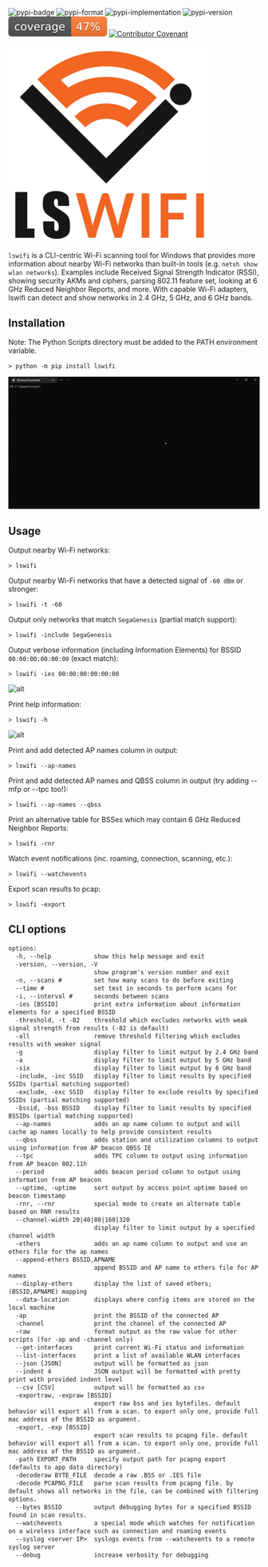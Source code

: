 ![pypi-badge](https://img.shields.io/pypi/v/lswifi) ![pypi-format](https://img.shields.io/pypi/format/lswifi) ![pypi-implementation](https://img.shields.io/pypi/implementation/lswifi) ![pypi-version](https://img.shields.io/pypi/pyversions/lswifi) ![coverage-badge](https://raw.githubusercontent.com/joshschmelzle/lswifi/main/coverage.svg) [![Contributor Covenant](https://img.shields.io/badge/Contributor%20Covenant-2.1-4baaaa.svg)](https://github.com/joshschmelzle/lswifi/blob/main/CODE_OF_CONDUCT.md)

<img src="https://raw.githubusercontent.com/joshschmelzle/lswifi/main/docs/lswifi_orange_crop.png" width="400">

`lswifi` is a CLI-centric Wi-Fi scanning tool for Windows that provides more information about nearby Wi-Fi networks than built-in tools (e.g. `netsh show wlan networks`). Examples include Received Signal Strength Indicator (RSSI), showing security AKMs and ciphers, parsing 802.11 feature set, looking at 6 GHz Reduced Neighbor Reports, and more. With capable Wi-Fi adapters, lswifi can detect and show networks in 2.4 GHz, 5 GHz, and 6 GHz bands.

Installation
------------

Note: The Python Scripts directory must be added to the PATH environment variable.

``` {.sourceCode .bash}
> python -m pip install lswifi
```

![alt](https://raw.githubusercontent.com/joshschmelzle/lswifi/main/docs/pip_install.gif "animation showing install of lswifi")

Usage
-----

Output nearby Wi-Fi networks:

``` {.sourceCode .bash}
> lswifi
```

Output nearby Wi-Fi networks that have a detected signal of `-60 dBm` or stronger:

``` {.sourceCode .bash}
> lswifi -t -60
```

Output only networks that match `SegaGenesis` (partial match support):

``` {.sourceCode .bash}
> lswifi -include SegaGenesis
```

Output verbose information (including Information Elements) for BSSID `00:00:00:00:00:00` (exact match):

``` {.sourceCode .bash}
> lswifi -ies 00:00:00:00:00:00
```

![alt](https://raw.githubusercontent.com/joshschmelzle/lswifi/main/docs/information_elements.gif "animation showing printing verbose information for a particular BSSID")

Print help information:

``` {.sourceCode .bash}
> lswifi -h
```

![alt](https://raw.githubusercontent.com/joshschmelzle/lswifi/main/docs/help_menu.gif "animation showing printing help for lswifi")

Print and add detected AP names column in output:

``` {.sourceCode .bash}
> lswifi --ap-names
```

Print and add detected AP names and QBSS column in output (try adding --mfp or --tpc too!):

``` {.sourceCode .bash}
> lswifi --ap-names --qbss
```

Print an alternative table for BSSes which may contain 6 GHz Reduced Neighbor Reports:

``` {.sourceCode .bash}
> lswifi -rnr
```

Watch event notifications (inc. roaming, connection, scanning, etc.):

``` {.sourceCode .bash}
> lswifi --watchevents
```

Export scan results to pcap:

``` {.sourceCode .bash}
> lswifi -export
```

CLI options
-----------

```ascii
options:
  -h, --help            show this help message and exit
  -version, --version, -V
                        show program's version number and exit
  -n, --scans #         set how many scans to do before exiting
  --time #              set test in seconds to perform scans for
  -i, --interval #      seconds between scans
  -ies [BSSID]          print extra information about information elements for a specified BSSID
  -threshold, -t -82    threshold which excludes networks with weak signal strength from results (-82 is default)
  -all                  remove threshold filtering which excludes results with weaker signal
  -g                    display filter to limit output by 2.4 GHz band
  -a                    display filter to limit output by 5 GHz band
  -six                  display filter to limit output by 6 GHz band
  -include, -inc SSID   display filter to limit results by specified SSIDs (partial matching supported)
  -exclude, -exc SSID   display filter to exclude results by specified SSIDs (partial matching supported)
  -bssid, -bss BSSID    display filter to limit results by specified BSSIDs (partial matching supported)
  --ap-names            adds an ap name column to output and will cache ap names locally to help provide consistent results
  --qbss                adds station and utilization columns to output using information from AP beacon QBSS IE
  --tpc                 adds TPC column to output using information from AP beacon 802.11h
  --period              adds beacon period column to output using information from AP beacon
  --uptime, -uptime     sort output by access point uptime based on beacon timestamp
  -rnr, --rnr           special mode to create an alternate table based on RNR results
  --channel-width 20|40|80|160|320
                        display filter to limit output by a specified channel width
  -ethers               adds an ap name column to output and use an ethers file for the ap names
  --append-ethers BSSID,APNAME
                        append BSSID and AP name to ethers file for AP names
  --display-ethers      display the list of saved ethers; (BSSID,APNAME) mapping
  --data-location       displays where config items are stored on the local machine
  -ap                   print the BSSID of the connected AP
  -channel              print the channel of the connected AP
  -raw                  format output as the raw value for other scripts (for -ap and -channel only)
  --get-interfaces      print current Wi-Fi status and information
  --list-interfaces     print a list of available WLAN interfaces
  --json [JSON]         output will be formatted as json
  --indent 4            JSON output will be formatted with pretty print with provided indent level
  --csv [CSV]           output will be formatted as csv
  -exportraw, -expraw [BSSID]
                        export raw bss and ies bytefiles. default behavior will export all from a scan. to export only one, provide full mac address of the BSSID as argument.
  -export, -exp [BSSID]
                        export scan results to pcapng file. default behavior will export all from a scan. to export only one, provide full mac address of the BSSID as argument.
  -path EXPORT_PATH     specify output path for pcapng export (defaults to app data directory)
  -decoderaw BYTE_FILE  decode a raw .BSS or .IES file
  -decode PCAPNG_FILE   parse scan results from pcapng file. by default shows all networks in the file, can be combined with filtering options.
  --bytes BSSID         output debugging bytes for a specified BSSID found in scan results.
  --watchevents         a special mode which watches for notification on a wireless interface such as connection and roaming events
  --syslog <server IP>  syslogs events from --watchevents to a remote syslog server
  --debug               increase verbosity for debugging
```
